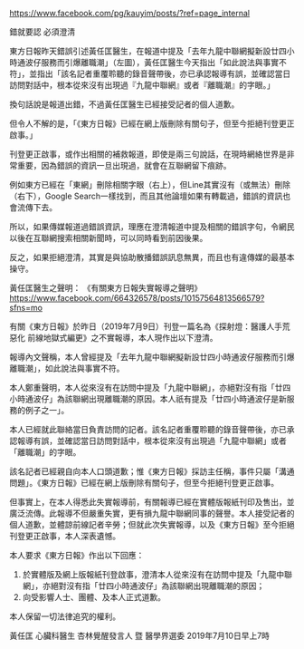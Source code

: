 
https://www.facebook.com/pg/kauyim/posts/?ref=page_internal

錯就要認
必須澄清

東方日報昨天錯誤引述黃任匡醫生，在報道中提及「去年九龍中聯網擬新設廿四小時通波仔服務而引爆離職潮」（左圖），黃任匡醫生今天指出「如此說法與事實不符」，並指出「該名記者重覆聆聽的錄音聲帶後，亦已承認報導有誤，並確認當日訪問對話中，根本從來沒有出現過『九龍中聯網』或者『離職潮』的字眼。」

換句話說是報道出錯，不過黃任匡醫生已經接受記者的個人道歉。

但令人不解的是，「《東方日報》已經在網上版刪除有關句子，但至今拒絕刊登更正啟事。」

刊登更正啟事，或作出相關的補救報道，即使是兩三句說話，在現時網絡世界是非常重要，因為錯誤的資訊一旦出現過，就會在互聯網留下痕跡。

例如東方已經在「東網」刪除相關字眼（右上），但Line其實沒有（或無法）刪除（右下），Google Search一樣找到，而且其他論壇如果有轉載過，錯誤的資訊也會流傳下去。

所以，如果傳媒報道過錯誤資訊，理應在澄清報道中提及相關的錯誤字句，令網民以後在互聯網搜索相關新聞時，可以同時看到前因後果。

反之，如果拒絕澄清，其實是與協助散播錯誤訊息無異，而且也有違傳媒的最基本操守。

黃任匡醫生之聲明：
《有關東方日報失實報導之聲明》
https://www.facebook.com/664326578/posts/10157564813566579?sfns=mo

有關《東方日報》於昨日（2019年7月9日）刊登一篇名為《探射燈：醫護人手荒惡化 前線地獄式編更》之不實報導，本人現作出以下澄清。

報導內文聲稱，本人曾經提及「去年九龍中聯網擬新設廿四小時通波仔服務而引爆離職潮」，如此說法與事實不符。

本人鄭重聲明，本人從來沒有在訪問中提及「九龍中聯網」，亦絕對沒有指「廿四小時通波仔」為該聯網出現離職潮的原因。本人祇有提及「廿四小時通波仔是新服務的例子之一」。

本人已經就此聯絡當日負責訪問的記者。該名記者重覆聆聽的錄音聲帶後，亦已承認報導有誤，並確認當日訪問對話中，根本從來沒有出現過「九龍中聯網」或者「離職潮」的字眼。

該名記者已經親自向本人口頭道歉；惟《東方日報》採訪主任稱，事件只屬「溝通問題」。《東方日報》已經在網上版刪除有關句子，但至今拒絕刊登更正啟事。

但事實上，在本人得悉此失實報導前，有關報導已經在實體版報紙刊印及售出，並廣泛流傳。此報導不但嚴重失實，更有損九龍中聯網同事的聲譽。本人接受記者的個人道歉，並體諒前線記者辛勞；但就此次失實報導，以及《東方日報》至今拒絕刊登更正啟事，本人深表遺憾。

本人要求《東方日報》作出以下回應：
1. 於實體版及網上版報紙刊登啟事，澄清本人從來沒有在訪問中提及「九龍中聯網」，亦絕對沒有指「廿四小時通波仔」為該聯網出現離職潮的原因；
2. 向受影響人士、團體、及本人正式道歉。

本人保留一切法律追究的權利。

黃任匡 心臟科醫生
杏林覺醒發言人 暨 醫學界選委
2019年7月10日早上7時
